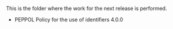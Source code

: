 This is the folder where the work for the next release is performed.

* PEPPOL Policy for the use of identifiers 4.0.0
